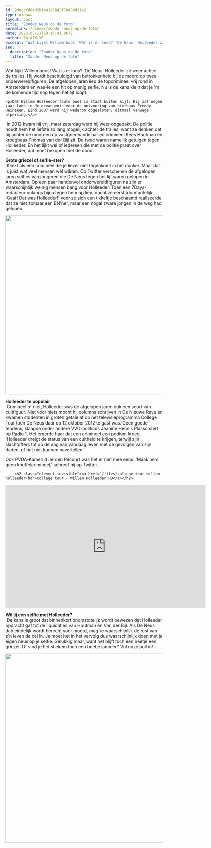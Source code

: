```yaml
---
id: 9deccfd84d2b4b4187b42f78488d11e2
type: nieuws
layout: post
title: "Zonder Neus op de foto"
permalink: /nieuws/zonder-neus-op-de-foto/
date: 2022-05-11T19:16:41.067Z
author: 7biA1WiYB
excerpt: "Wat kijkt Willem boos! Wat is er loos? 'De Neus' Holleeder zit weer achter de tralies. Hij wordt beschuldigd van betrokkenheid bij de moord op twee onderwereldfiguren. De afgelopen jaren liep de topcrimineel vrij rond in Amsterdam en was-ie een hit op menig selfie. Nu is de kans klein dat je 'm de komende tijd nog tegen het lijf loopt.  "
seo:
  description: "Zonder Neus op de foto"
  title: "Zonder Neus op de foto"
---
```

Wat kijkt Willem boos! Wat is er loos? 'De Neus' Holleeder zit weer achter de tralies. Hij wordt beschuldigd van betrokkenheid bij de moord op twee onderwereldfiguren. De afgelopen jaren liep de topcrimineel vrij rond in Amsterdam en was-ie een hit op menig selfie. Nu is de kans klein dat je 'm de komende tijd nog tegen het lijf loopt.  

    <p>Dat Willem Holleeder foute boel is staat buiten kijf. Hij zat negen jaar lang in de gevangenis voor de ontvoering van bierbaas Freddy Heineken. Eind 2007 werd hij wederom opgesloten, ditmaal vanwege afpersing.</p>
<p> In 2012 kwam hij vrij, maar zaterdag werd hij weer opgepakt. De politie houdt hem het liefste zo lang mogelijk achter de tralies, want ze denken dat hij achter de moorden op vastgoedhandelaar en crimineel Kees Houtman en kroegbaas Thomas van der Bijl zit. De twee waren namelijk getuigen tegen Holleeder. En het lijkt wel of iedereen die met de politie praat over Holleeder, dat moet bekopen met de dood.</p>
<p><strong>Grote griezel of selfie-ster?</strong><br> Klinkt als een crimineel die je liever niet tegenkomt in het donker. Maar dat is juist wat veel mensen wél wilden. Op Twitter verschenen de afgelopen jaren selfies van jongeren die De Neus tegen het lijf waren gelopen in Amsterdam. Op een paar handenvol onderwereldfiguren na zijn er waarschijnlijk weinig mensen bang voor Holleeder. Toen een 7Days-redacteur onlangs bijna tegen hem op liep, dacht ze eerst triomfantelijk: 'Gaaf! Dat was Holleeder!' voor ze zich een tikkeltje beschaamd realiseerde dat ze niet zomaar een BN'ner, maar een nogal zware jongen in de weg had gelopen.</p>
<p><strong><div class="media media-element-container media-default"><div id="file-1134" class="file file-image file-image-png">

        
  
  <div class="content">
    <img height="569" width="560" class="media-element file-default" src="https://7dagen.netlify.app/sites/default/files/28.png" alt="">  </div>

  
</div>
</div></strong></p>
<p><strong>Holleeder te populair</strong><br> Crimineel of niet, Holleeder was de afgelopen jaren ook een soort van cultfiguur. Niet voor niets mocht hij columns schrijven in De Nieuwe Revu en kwamen studenten in groten getale af op het televisieprogramma College Tour toen De Neus daar op 12 oktober 2012 te gast was. Geen goede tendens, klaagde onder andere VVD-politicus Jeanine Hennis Plasschaert op Radio 1. Het ergerde haar dat een crimineel een podium kreeg. 'Holleeder dreigt de status van een cultheld te krijgen, terwijl zijn slachtoffers tot op de dag van vandaag leven met de gevolgen van zijn daden, of het niet kunnen navertellen.'</p>
<p>Ook PVDA-Kamerlid Jeroen Recourt was het er niet mee eens: 'Maak hem geen knuffelcrimineel,' schreef hij op Twitter.</p>
<p><div class="media media-element-container media-default"><div id="file-1132" class="file file-video file-video-youtube">

        <h2 class="element-invisible"><a href="/files/college-tour-willem-holleeder-hd">college tour - Willem Holleeder HD</a></h2>
    
  
  <div class="content">
    <div class="media-youtube-video media-element file-default media-youtube-1">
  <iframe class="media-youtube-player" width="640" height="390" title="college tour - Willem Holleeder HD" src="https://www.youtube.com/embed/3ZIgZn_kiMQ?wmode=opaque&controls=" name="college tour - Willem Holleeder HD" frameborder="0" allowfullscreen="">Video van college tour - Willem Holleeder HD</iframe>
</div>
  </div>

  
</div>
</div>
<p><strong>Wil jij een selfie met Holleeder?</strong><br> De kans is groot dat binnenkort onomstotelijk wordt bewezen dat Holleeder opdracht gaf tot de liquidaties van Houtman en Van der Bijl. Als De Neus dan eindelijk wordt berecht voor moord, mag-ie waarschijnlijk de rest van z'n leven de cel in. Je moet het in het vervolg dus waarschijnlijk doen met je eigen neus op je selfie. Gelukkig maar, want het blijft toch een beetje een griezel. Of vind je het stiekem toch een beetje jammer? Vul onze poll in!</p>
<p><div class="media media-element-container media-default"><div id="file-1133" class="file file-image file-image-png">

        
  
  <div class="content">
    <img height="602" width="560" class="media-element file-default" src="https://7dagen.netlify.app/sites/default/files/30.png" alt="">  </div>

  
</div>
</div>
<p> </p>  
